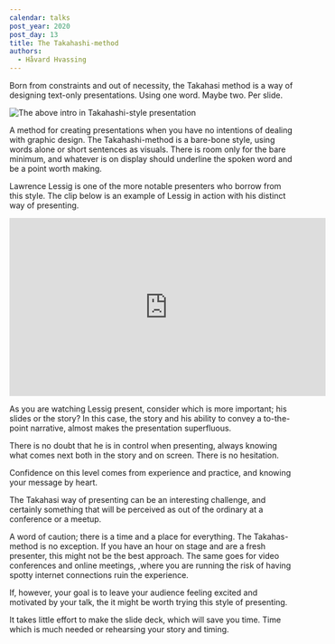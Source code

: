 ```yaml
---
calendar: talks
post_year: 2020
post_day: 13
title: The Takahashi-method
authors:
  - Håvard Hvassing
---
```

Born from constraints and out of necessity, the Takahasi method is a way of designing text-only presentations. Using one word. Maybe two. Per slide. 

![The above intro in Takahashi-style presentation](https://storage.googleapis.com/keen-electron-277310.appspot.com/public/talks-christmas-09/takahashi-intro.gif)

A method for creating presentations when you have no intentions of dealing with graphic design. The Takahashi-method is a bare-bone style, using words alone or short sentences as visuals. There is room only for the bare minimum, and whatever is on display should underline the spoken word and be a point worth making. 

Lawrence Lessig is one of the more notable presenters who borrow from this style. The clip below is an example of Lessig in action with his distinct way of presenting. 

<iframe width="560" height="315" src="https://www.youtube.com/embed/7Q25-S7jzgs?start=92" frameborder="0" allow="accelerometer; autoplay; clipboard-write; encrypted-media; gyroscope; picture-in-picture" allowfullscreen></iframe>

As you are watching Lessig present, consider which is more important; his slides or the story? In this case, the story and his ability to convey a to-the-point narrative, almost makes the presentation superfluous. 

There is no doubt that he is in control when presenting, always knowing what comes next both in the story and on screen. There is no hesitation. 

Confidence on this level comes from experience and practice, and knowing your message by heart. 

The Takahasi way of presenting can be an interesting challenge, and certainly something that will be perceived as out of the ordinary at a conference or a meetup. 

A word of caution; there is a time and a place for everything. The Takahas-method is no exception. If you have an hour on stage and are a fresh presenter, this might not  be the best approach. The same goes for video conferences and online meetings, ,where you are running the risk of having spotty internet connections ruin the experience. 

If, however, your goal is to leave your audience feeling excited and motivated by your talk, the it might be worth trying this style of presenting. 

It takes little effort to make the slide deck, which will save you time. Time which is much needed or rehearsing your story and timing.
